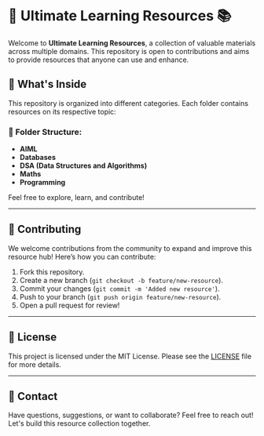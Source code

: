 # 🚀 Ultimate Learning Resources 📚
Welcome to **Ultimate Learning Resources**, a collection of valuable materials across multiple domains. This repository is open to contributions and aims to provide resources that anyone can use and enhance.

## 🌟 What's Inside
This repository is organized into different categories. Each folder contains resources on its respective topic:

### 📂 Folder Structure:
- **AIML**
- **Databases**
- **DSA (Data Structures and Algorithms)**
- **Maths**
- **Programming**

Feel free to explore, learn, and contribute!

---

## 🤝 Contributing
We welcome contributions from the community to expand and improve this resource hub! Here’s how you can contribute:
1. Fork this repository.
2. Create a new branch (`git checkout -b feature/new-resource`).
3. Commit your changes (`git commit -m 'Added new resource'`).
4. Push to your branch (`git push origin feature/new-resource`).
5. Open a pull request for review!

---

## 📜 License
This project is licensed under the MIT License. Please see the [LICENSE](LICENSE) file for more details.

---

## 📧 Contact
Have questions, suggestions, or want to collaborate? Feel free to reach out! Let's build this resource collection together.
